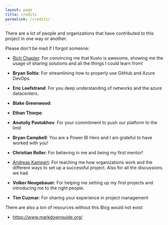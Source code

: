 ```yaml
---
layout: page
title: credits
permalink: /credits/
---
```




There are a lot of people and organizations that have contributed to this project in one way or another.

Please don't be mad if I forgot someone:

- [Rich Chapler](https://www.linkedin.com/in/richchapler): For convincing me that Kusto is awesome, showing me the usage of sharing solutions and all the things I could learn from!
- **Bryan Soltis**: For streamlining how to properly use GitHub and Azure DevOps.
- **Eric Loefstrand**: For you deep understanding of networks and the azure datacenters.

- **Blake Greenwood**: 
- **Ethan Thorpe**: 
- **Anatoliy Pastukhov**: For your commitment to push our platform to the limit


- **Bryan Campbell**: You are a Power BI Hero and I am grateful to have worked with you!

- **Christian Roller**: For believing in me and being my first mentor!
- [Andreas Kampert](https://www.linkedin.com/in/andreas-kampert-633483103/): For teaching me how organizations work and the different ways to set up a successful project. Also for all the discussions we had.
- **Volker Neugebauer**: For helping me setting up my first projects and introducing me to the right people.

- **Tim Cuzmar**: For sharing your experience in project management



There are also a ton of resources without this Blog would not exist:
- https://www.markdownguide.org/